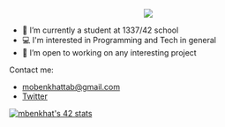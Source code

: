 <p align='center'>
  <img src="https://readme-typing-svg.herokuapp.com?font=Fira+Code&pause=1000&color=F76E3B&width=435&separator=%3D&lines=Hi+%3A)%3DThanks+for+visiting+my+Profile+%3C3%3DI'm++a+Frontend+Developer+;)"/>
</p>

- 👀 I’m currently a student at 1337/42 school
- 💻️ I'm interested in Programming and Tech in general
- 🌱 I’m open to working on any interesting project

Contact me:
- [mobenkhattab@gmail.com](mailto:mobenkhattab@gmail.com)
- [Twitter](https://twitter.com/BenkhattabMo)

[![mbenkhat's 42 stats](https://badge.mediaplus.ma/darkblue/mbenkhat)](https://github.com/1337Impact)
